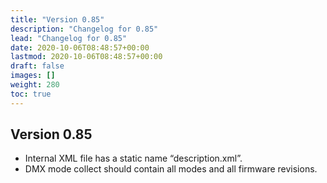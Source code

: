 ```yaml
---
title: "Version 0.85"
description: "Changelog for 0.85"
lead: "Changelog for 0.85"
date: 2020-10-06T08:48:57+00:00
lastmod: 2020-10-06T08:48:57+00:00
draft: false
images: []
weight: 280
toc: true
---
```


## Version 0.85

  - Internal XML file has a static name “description.xml”.
  - DMX mode collect should contain all modes and all firmware
    revisions.

